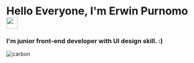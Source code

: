 <h1> Hello Everyone, I'm Erwin Purnomo<img src = "https://raw.githubusercontent.com/MartinHeinz/MartinHeinz/master/wave.gif" width = 30px> </h1>
<p align='center'>
</p>

### I'm junior front-end developer with UI design skill. :)

![carbon](https://github.com/moonix0/moonix0/blob/main/profile.png)
